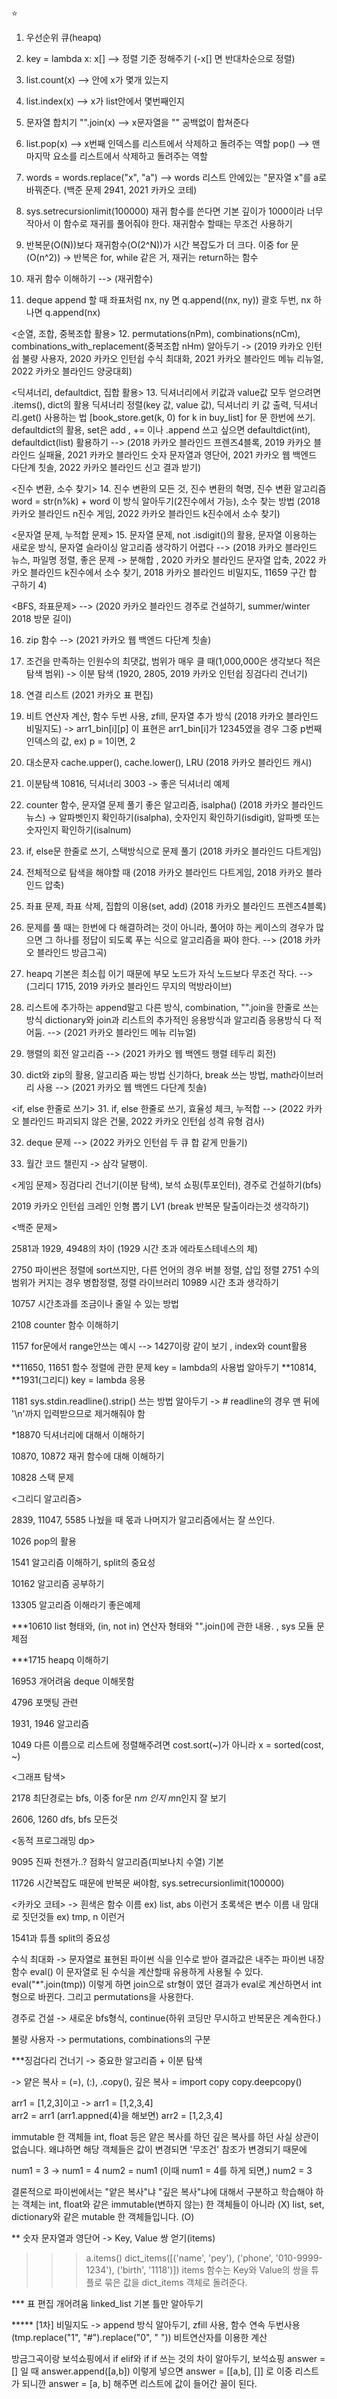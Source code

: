 ⭐
1. 우선순위 큐(heapq) 
2. key = lambda x: x[] --> 정렬 기준 정해주기 (-x[] 면 반대차순으로 정렬)
3. list.count(x) --> 안에 x가 몇개 있는지
4. list.index(x) --> x가 list안에서 몇번째인지
5. 문자열 합치기 "".join(x) --> x문자열을 "" 공백없이 합쳐준다
6. list.pop(x) --> x번째 인덱스를 리스트에서 삭제하고 돌려주는 역할
        pop()  --> 맨 마지막 요소를 리스트에서 삭제하고 돌려주는 역할
7. words = words.replace("x", "a") --> words 리스트 안에있는 "문자열 x"를 a로 바꿔준다. (백준 문제 2941, 2021 카카오 코테)

8. sys.setrecursionlimit(100000) 재귀 함수를 쓴다면 기본 깊이가 1000이라 너무 작아서 이 함수로
재귀를 풀어줘야 한다. 재귀함수 할때는 무조건 사용하기

9. 반복문(O(N))보다 재귀함수(O(2^N))가 시간 복잡도가 더 크다. 이중 for 문(O(n^2))
-> 반복은 for, while 같은 거, 재귀는 return하는 함수

10. 재귀 함수 이해하기 --> (재귀함수)

11. deque append 할 때 좌표처럼 nx, ny 면 q.append((nx, ny)) 괄호 두번, nx 하나면 q.append(nx)

<순열, 조합, 중복조합 활용>
12. permutations(nPm), combinations(nCm), combinations_with_replacement(중복조합 nHm) 알아두기 
-> (2019 카카오 인턴쉽 불량 사용자, 2020 카카오 인턴쉽 수식 최대화, 2021 카카오 블라인드 
메뉴 리뉴얼, 2022 카카오 블라인드 양궁대회)

<딕셔너리, defaultdict, 집합 활용>
13. 딕셔너리에서 키값과 value값 모두 얻으려면 .items(), dict의 활용 
딕셔너리 정렬(key 값, value 값), 딕셔너리 키 값 출력, 딕셔너리.get() 사용하는 법 
[book_store.get(k, 0) for k in buy_list] for 문 한번에 쓰기. defaultdict의 활용, 
set은 add , += 이나 .append 쓰고 싶으면 defaultdict(int), defaultdict(list) 활용하기
--> (2018 카카오 블라인드 프렌즈4블록, 2019 카카오 블라인드 실패율, 2021 카카오 블라인드 숫자
문자열과 영단어, 2021 카카오 웹 백엔드 다단계 칫솔, 2022 카카오 블라인드 신고 결과 받기)

<진수 변환, 소수 찾기>
14. 진수 변환의 모든 것, 진수 변환의 혁명, 진수 변환 알고리즘 
word = str(n%k) + word 이 방식 알아두기(2진수에서 가능), 소수 찾는 방법 
(2018 카카오 블라인드 n진수 게임, 2022 카카오 블라인드 k진수에서 소수 찾기)

<문자열 문제, 누적합 문제>
15. 문자열 문제, not .isdigit()의 활용, 문자열 이용하는 새로운 방식, 문자열 슬라이싱
알고리즘 생각하기 어렵다
 --> (2018 카카오 블라인드 뉴스, 파일명 정렬, 좋은 문제 -> 분해합 , 2020 카카오 
블라인드 문자열 압축, 2022 카카오 블라인드 k진수에서 소수 찾기, 2018 카카오 블라인드 비밀지도,
11659 구간 합 구하기 4)

<BFS, 좌표문제>
 --> (2020 카카오 블라인드 경주로 건설하기, summer/winter 2018 방문 길이)

16. zip 함수 --> (2021 카카오 웹 백엔드 다단계 칫솔)

17. 조건을 만족하는 인원수의 최댓값, 범위가 매우 클 때(1,000,000은 생각보다 적은 탐색 범위)
-> 이분 탐색 (1920, 2805, 2019 카카오 인턴쉽 징검다리 건너기)

18. 연결 리스트 (2021 카카오 표 편집)

19. 비트 연산자 계산, 함수 두번 사용, zfill, 문자열 추가 방식 (2018 카카오 블라인드 비밀지도)
-> arr1_bin[i][p] 이 표현은 arr1_bin[i]가 12345였을 경우 그중 p번째 인덱스의 값, ex) p = 1이면, 2

20. 대소문자 cache.upper(), cache.lower(), LRU (2018 카카오 블라인드 캐시)

21. 이분탐색 10816, 딕셔너리 3003 -> 좋은 딕셔너리 예제

22. counter 함수, 문자열 문제 풀기 좋은 알고리즘, isalpha() (2018 카카오 블라인드 뉴스)
-> 알파벳인지 확인하기(isalpha), 숫자인지 확인하기(isdigit), 알파벳 또는 숫자인지 확인하기(isalnum) 

23. if, else문 한줄로 쓰기, 스택방식으로 문제 풀기 (2018 카카오 블라인드 다트게임)

24. 전체적으로 탐색을 해야할 때 (2018 카카오 블라인드 다트게임, 2018 카카오 블라인드 압축)

25. 좌표 문제, 좌표 삭제, 집합의 이용(set, add) (2018 카카오 블라인드 프렌즈4블록) 

26. 문제를 풀 때는 한번에 다 해결하려는 것이 아니라, 풀어야 하는 케이스의 경우가 많으면 그 하나를 
정답이 되도록 푸는 식으로 알고리즘을 짜야 한다. --> (2018 카카오 블라인드 방금그곡)

27. heapq 기본은 최소힙 이기 때문에 부모 노드가 자식 노드보다 무조건 작다.
--> (그리디 1715, 2019 카카오 블라인드 무지의 먹방라이브)

28. 리스트에 추가하는 append말고 다른 방식, combination, "".join을 한줄로 쓰는 방식
dictionary와 join과 리스트의 추가적인 응용방식과 알고리즘 응용방식 다 적어둠.
--> (2021 카카오 블라인드 메뉴 리뉴얼)

29. 행렬의 회전 알고리즘 --> (2021 카카오 웹 백엔드 행렬 테두리 회전)

30. dict와 zip의 활용, 알고리즘 짜는 방법 신기하다, break 쓰는 방법, math라이브러리 사용
--> (2021 카카오 웹 백엔드 다단계 칫솔)

<if, else 한줄로 쓰기>
31. if, else 한줄로 쓰기, 효율성 체크, 누적합
 --> (2022 카카오 블라인드 파괴되지 않은 건물, 2022 카카오 인턴쉽 성격 유형 검사)

32. deque 문제 --> (2022 카카오 인턴쉽 두 큐 합 같게 만들기)

33. 월간 코드 챌린지 -> 삼각 달팽이. 

<게임 문제>
징검다리 건너기(이분 탐색), 보석 쇼핑(투포인터), 경주로 건설하기(bfs)

2019 카카오 인턴쉽 크레인 인형 뽑기 LV1 (break 반복문 탈출이라는것 생각하기) 



<백준 문제>

2581과 1929, 4948의 차이 (1929 시간 초과 에라토스테네스의 체)

2750 파이썬은 정렬에 sort쓰지만, 다른 언어의 경우 버블 정렬, 삽입 정렬
2751 수의 범위가 커지는 경우 병합정렬, 정렬 라이브러리
10989 시간 초과 생각하기

10757 시간초과를 조금이나 줄일 수 있는 방법

2108 counter 함수 이해하기

1157 for문에서 range안쓰는 예시 --> 1427이랑 같이 보기 , index와 count활용

**11650, 11651 함수 정렬에 관한 문제 key = lambda의 사용법 알아두기
**10814, **1931(그리디) key = lambda 응용

1181 sys.stdin.readline().strip() 쓰는 방법 알아두기 
-> # readline의 경우 맨 뒤에 '\n'까지 입력받으므로 제거해줘야 함

*18870 딕셔너리에 대해서 이해하기 

10870, 10872 재귀 함수에 대해 이해하기

10828 스택 문제


<그리디 알고리즘>

2839, 11047, 5585 나눴을 때 몫과 나머지가 알고리즘에서는 잘 쓰인다.

1026 pop의 활용

1541 알고리즘 이해하기, split의 중요성

10162 알고리즘 공부하기

13305 알고리즘 이해라기 좋은예제

***10610 list 형태와, (in, not in) 연산자 형태와 "".join()에 관한 내용. , sys 모듈 문제점

***1715 heapq 이해하기

16953 개어려움 deque 이해못함

4796 포맷팅 관련

1931, 1946 알고리즘

1049 다른 이름으로 리스트에 정렬해주려면 cost.sort(~)가 아니라 x = sorted(cost, ~)


<그래프 탐색>

2178 최단경로는 bfs, 이중 for문 n*m 인지 m*n인지 잘 보기

2606, 1260 dfs, bfs 모든것


<동적 프로그래밍 dp>

9095 진짜 천잰가..? 점화식 알고리즘(피보나치 수열) 기본

11726 시간복잡도 때문에 반복문 써야함, sys.setrecursionlimit(100000)


<카카오 코테> -> 흰색은 함수 이름 ex) list, abs 이런거 초록색은 변수 이름 내 맘대로 짓던것들 ex) tmp, n 이런거

1541과 튜플 split의 중요성

수식 최대화 -> 문자열로 표현된 파이썬 식을 인수로 받아 결과값은 내주는 파이썬 내장함수 eval() 이
               문자열로 된 수식을 계산할때 유용하게 사용될 수 있다.
               eval("*".join(tmp)) 이렇게 하면 join으로 str형이 였던 결과가 eval로 계산하면서
               int 형으로 바뀐다. 그리고 permutations을 사용한다.

경주로 건설 -> 새로운 bfs형식, continue(하위 코딩만 무시하고 반복문은 계속한다.)

불량 사용자 -> permutations, combinations의 구분

***징검다리 건너기 -> 중요한 알고리즘 + 이분 탐색

-> 얕은 복사 = (=), (:), .copy(), 깊은 복사 = import copy  copy.deepcopy()

arr1 = [1,2,3]이고                   ->                  arr1 = [1,2,3,4]    
arr2 = arr1               (arr1.appned(4)을 해보면)      arr2 = [1,2,3,4]  

immutable 한 객체들 int, float 등은 얕은 복사를 하던 깊은 복사를 하던 사실 상관이 없습니다.
왜냐하면 해당 객체들은 값이 변경되면 '무조건' 참조가 변경되기 때문에

num1 = 3                        ->                      num1 = 4
num2 = num1         (이때 num1 = 4를 하게 되면,)         num2 = 3

결론적으로 파이썬에서는 "얕은 복사"냐 "깊은 복사"냐에 대해서 구분하고 학습해야 하는 객체는
int, float와 같은 immutable(변하지 않는) 한 객체들이 아니라 (X)
list, set, dictionary와 같은 mutable 한 객체들입니다. (O)

** 숫자 문자열과 영단어 
-> Key, Value 쌍 얻기(items)
>>> a.items()
dict_items([('name', 'pey'), ('phone', '010-9999-1234'), ('birth', '1118')])
items 함수는 Key와 Value의 쌍을 튜플로 묶은 값을 dict_items 객체로 돌려준다.

*** 표 편집 개어려움 linked_list 기본 틀만 알아두기

***** [1차] 비밀지도 
-> append 방식 알아두기, zfill 사용, 함수 연속 두번사용(tmp.replace("1", "#").replace("0", " ")) 
   비트연산자를 이용한 계산

방금그곡이랑 보석쇼핑에서 if elif와 if if 쓰는 것의 차이 알아두기, 보석쇼핑 answer = [] 일 때 
answer.append([a,b]) 이렇게 넣으면 answer = [[a,b], []] 로 이중 리스트가 되니깐 answer = [a, b] 해주면
리스트에 값이 들어간 꼴이 된다.
